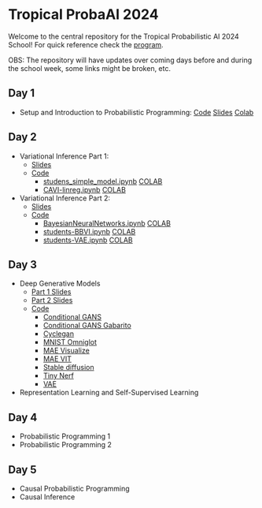 # Tropical ProbaAI 2024

Welcome to the central repository for the Tropical Probabilistic AI 2024 School! For quick reference check the [program](https://tropical.probabilistic.ai/program/).

OBS: The repository will have updates over coming days before and during the school week, some links might be broken, etc.

## Day 1
- Setup and Introduction to Probabilistic Programming: [Code](day1/README.md) [Slides](day1/README.md) [Colab](day1/README.md)

## Day 2 
- Variational Inference Part 1: 
  - [Slides](day2/slides/Part2.pdf)
  - [Code](day2/notebooks)
    - [studens_simple_model.ipynb](students_simple_model.ipynb) [COLAB](https://colab.research.google.com/github/probabilisticai/tropai-2024/blob/master/day2/notebooks/students_simple_model.ipynb)
    - [CAVI-linreg.ipynb](CAVI-linreg.ipynb) [COLAB](https://colab.research.google.com/github/probabilisticai/tropai-2024/blob/master/day2/notebooks/CAVI-linreg.ipynb)
- Variational Inference Part 2: 
  - [Slides](day2/slides/Part2.pdf)
  - [Code](day2/notebooks)
    -  [BayesianNeuralNetworks.ipynb](BayesianNeuralNetworks.ipynb) [COLAB](https://colab.research.google.com/github/probabilisticai/tropai-2024/blob/master/day2/notebooks/BayesianNeuralNetworks.ipynb)
    - [students-BBVI.ipynb](students_BBVI.ipynb) [COLAB](https://colab.research.google.com/github/probabilisticai/tropai-2024/blob/master/day2/notebooks/students_BBVI.ipynb)
    - [students-VAE.ipynb](students_VAE.ipynb) [COLAB](https://colab.research.google.com/github/probabilisticai/tropai-2024/blob/master/day2/notebooks/students_VAE.ipynb)
  
## Day 3
- Deep Generative Models
  - [Part 1 Slides](day3/Generative_Models_FGV_2024_pt1.pdf)
  - [Part 2 Slides](day3/Generative_Models_FGV_2024_pt2.pdf)
  - [Code](day3/notebooks/)
    - [Conditional GANS](day3/notebooks/conditional_gans.ipynb)
    - [Conditional GANS Gabarito](day3/notebooks/convolutional_gans_gabarito.ipynb)
    - [Cyclegan](day3/notebooks/cyclegan.ipynb)
    - [MNIST Omniglot](day3/notebooks/gemos_mnist_omniglot.ipynb)
    - [MAE Visualize](day3/notebooks/mae_visualize.ipynb)
    - [MAE VIT](day3/notebooks/mae_vit.ipynb)
    - [Stable diffusion](day3/notebooks/stable_diffusion.ipynb)
    - [Tiny Nerf](day3/notebooks/tiny_nerf.ipynb)
    - [VAE](day3/notebooks/variational_autoencoder.ipynb)
- Representation Learning and Self-Supervised Learning

## Day 4
- Probabilistic Programming 1
- Probabilistic Programming 2

## Day 5
- Causal Probabilistic Programming
- Causal Inference
